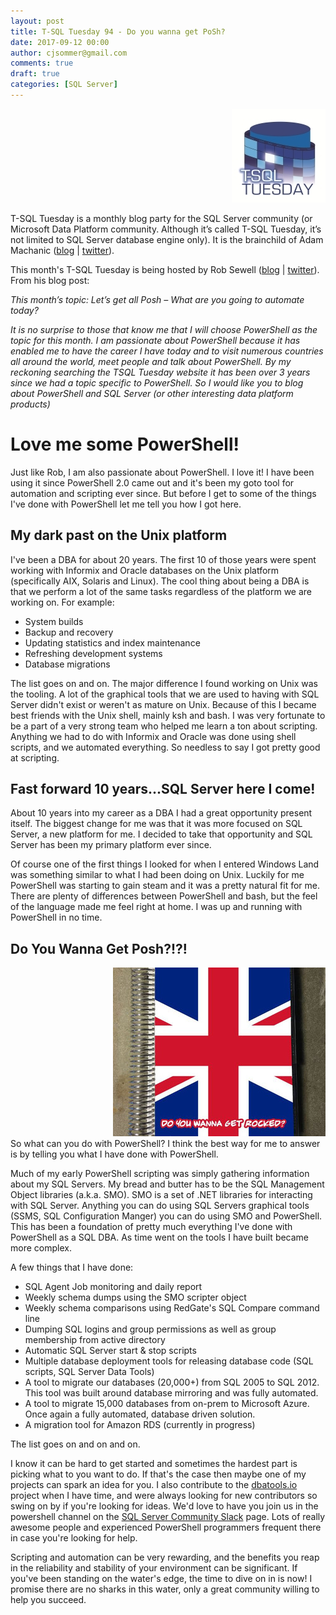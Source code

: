 ```yaml
---
layout: post
title: T-SQL Tuesday 94 - Do you wanna get PoSh?
date: 2017-09-12 00:00
author: cjsommer@gmail.com
comments: true
draft: true
categories: [SQL Server]
---
```

<!-- Image and URL references used in this post -->
[img_tsql2sday_logo]: /img/TSQLTuesday.jpg
[url_am_blog]: http://sqlblog.com/blogs/adam_machanic/
[url_am_twitter]: https://twitter.com/AdamMachanic
[url_rob_blog]: https://sqldbawithabeard.com/2017/09/05/tsql2sday-94-lets-get-all-posh/?utm_content=buffere68cc&utm_medium=social&utm_source=twitter.com&utm_campaign=buffer
[url_rob_twitter]: https://twitter.com/sqldbawithbeard
[url_dbatools]: https://dbatools.io/
[url_sqlslack]: https://sqlcommunity.slack.com/

<!-- Content -->
<div style="text-align:right"><img src ="/img/TSQLTuesday.jpg" /></div>

T-SQL Tuesday is a monthly blog party for the SQL Server community (or Microsoft Data Platform community. Although it’s called T-SQL Tuesday, it’s not limited to SQL Server database engine only). It is the brainchild of Adam Machanic ([blog][url_am_blog] | [twitter][url_am_twitter]).

This month's T-SQL Tuesday is being hosted by Rob Sewell ([blog][url_rob_blog] | [twitter][url_rob_twitter]). From his blog post:

_This month’s topic: Let’s get all Posh – What are you going to automate today?_

_It is no surprise to those that know me that I will choose PowerShell as the topic for this month. I am passionate about PowerShell because it has enabled me to have the career I have today and to visit numerous countries all around the world, meet people and talk about PowerShell. By my reckoning searching the TSQL Tuesday website it has been over 3 years since we had a topic specific to PowerShell. So I would like you to blog about PowerShell and SQL Server (or other interesting data platform products)_

# Love me some PowerShell!
Just like Rob, I am also passionate about PowerShell. I love it! I have been using it since PowerShell 2.0 came out and it's been my goto tool for automation and scripting ever since. But before I get to some of the things I've done with PowerShell let me tell you how I got here.

## My dark past on the Unix platform
I've been a DBA for about 20 years. The first 10 of those years were spent working with Informix and Oracle databases on the Unix platform (specifically AIX, Solaris and Linux). The cool thing about being a DBA is that we perform a lot of the same tasks regardless of the platform we are working on. For example:
- System builds
- Backup and recovery
- Updating statistics and index maintenance
- Refreshing development systems
- Database migrations

The list goes on and on. The major difference I found working on Unix was the tooling. A lot of the graphical tools that we are used to having with SQL Server didn't exist or weren't as mature on Unix. Because of this I became best friends with the Unix shell, mainly ksh and bash. I was very fortunate to be a part of a very strong team who helped me learn a ton about scripting. Anything we had to do with Informix and Oracle was done using shell scripts, and we automated everything. So needless to say I got pretty good at scripting.

## Fast forward 10 years...SQL Server here I come!
About 10 years into my career as a DBA I had a great opportunity present itself. The biggest change for me was that it was more focused on SQL Server, a new platform for me. I decided to take that opportunity and SQL Server has been my primary platform ever since.

Of course one of the first things I looked for when I entered Windows Land was something similar to what I had been doing on Unix. Luckily for me PowerShell was starting to gain steam and it was a pretty natural fit for me. There are plenty of differences between PowerShell and bash, but the feel of the language made me feel right at home. I was up and running with PowerShell in no time.

## Do You Wanna Get Posh?!?!
<div style="text-align:right"><img src ="/img/do_you_wanna_get_rocked.jpg" /></div>
So what can you do with PowerShell? I think the best way for me to answer is by telling you what I have done with PowerShell.

Much of my early PowerShell scripting was simply gathering information about my SQL Servers. My bread and butter has to be the SQL Management Object libraries (a.k.a. SMO). SMO is a set of .NET libraries for interacting with SQL Server. Anything you can do using SQL Servers graphical tools (SSMS, SQL Configuration Manger) you can do using SMO and PowerShell. This has been a foundation of pretty much everything I've done with PowerShell as a SQL DBA. As time went on the tools I have built became more complex.

A few things that I have done:
- SQL Agent Job monitoring and daily report
- Weekly schema dumps using the SMO scripter object
- Weekly schema comparisons using RedGate's SQL Compare command line
- Dumping SQL logins and group permissions as well as group membership from active directory
- Automatic SQL Server start & stop scripts
- Multiple database deployment tools for releasing database code (SQL scripts, SQL Server Data Tools)
- A tool to migrate our databases (20,000+) from SQL 2005 to SQL 2012. This tool was built around database mirroring and was fully automated.
- A tool to migrate 15,000 databases from on-prem to Microsoft Azure. Once again a fully automated, database driven solution.
- A migration tool for Amazon RDS (currently in progress)

The list goes on and on and on.

I know it can be hard to get started and sometimes the hardest part is picking what to you want to do. If that's the case then maybe one of my projects can spark an idea for you. I also contribute to the [dbatools.io][url_dbatools] project when I have time, and were always looking for new contributors so swing on by if you're looking for ideas. We'd love to have you join us in the powershell channel on the [SQL Server Community Slack][url_sqlslack] page. Lots of really awesome people and experienced PowerShell programmers frequent there in case you're looking for help.

Scripting and automation can be very rewarding, and the benefits you reap in the reliability and stability of your environment can be significant. If you've been standing on the water's edge, the time to dive on in is now! I promise there are no sharks in this water, only a great community willing to help you succeed.
